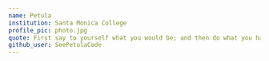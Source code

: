 ```yaml
---
name: Petula
institution: Santa Monica College
profile_pic: photo.jpg
quote: First say to yourself what you would be; and then do what you have to do. - Epictetis
github_user: SeePetulaCode
---
```

